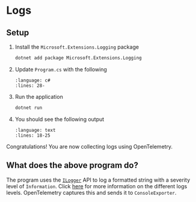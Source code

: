 # Logs

## Setup

1. Install the `Microsoft.Extensions.Logging` package

    ```sh
    dotnet add package Microsoft.Extensions.Logging
    ```

1. Update `Program.cs` with the following

    ```{literalinclude} ../../logs/getting-started/Program.cs
    :language: c#
    :lines: 28-
    ```

1. Run the application

    ```sh
    dotnet run
    ```

1. You should see the following output

    ```{literalinclude} ../../logs/getting-started/Program.cs
    :language: text
    :lines: 18-25
    ```

Congratulations! You are now collecting logs using OpenTelemetry.

## What does the above program do?

The program uses the [`ILogger`](https://docs.microsoft.com/dotnet/api/microsoft.extensions.logging.ilogger) API to log a formatted string with a severity level of `Information`. Click [here](https://docs.microsoft.com/dotnet/api/microsoft.extensions.logging.loglevel) for more information on the different logs levels. OpenTelemetry captures this and sends it to `ConsoleExporter`.

